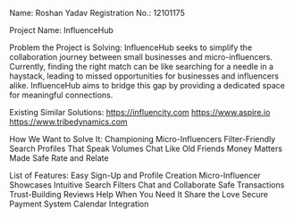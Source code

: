 Name: 
Roshan Yadav
Registration No.:
12101175

Project Name: 
InfluenceHub

Problem the Project is Solving:
InfluenceHub seeks to simplify the collaboration journey between small businesses and micro-influencers. 
Currently, finding the right match can be like searching for a needle in a haystack, leading to missed opportunities
for businesses and influencers alike. InfluenceHub aims to bridge this gap by providing a dedicated space for meaningful 
connections.

Existing Similar Solutions:
https://influencity.com
https://www.aspire.io
https://www.tribedynamics.com

How We Want to Solve It:
Championing Micro-Influencers
Filter-Friendly Search
Profiles That Speak Volumes
Chat Like Old Friends
Money Matters Made Safe
Rate and Relate

List of Features:
Easy Sign-Up and Profile Creation
Micro-Influencer Showcases
Intuitive Search Filters
Chat and Collaborate
Safe Transactions
Trust-Building Reviews
Help When You Need It
Share the Love
Secure Payment System
Calendar Integration
